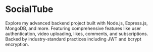# SocialTube
Explore my advanced backend project built with Node.js, Express.js, MongoDB, and more. Featuring comprehensive features like user authentication, video uploading, likes, comments, and subscriptions. Backed by industry-standard practices including JWT and bcrypt encryption.
